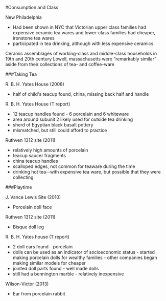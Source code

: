 #Consumption and Class

New Philadelphia

* Had been shown in NYC that Victorian upper class families had expensive ceramic tea wares and lower-class families had cheaper, ironstone tea wares
* participated in tea drinking, although with less expensive ceramics

Ceramic assemblages of working-class and middle-class households in 19th and 20th century Lowell, massachusetts were “remarkably similar” aside from their collections of tea- and coffee-ware

###Taking Tea

R. B. H. Yates House (2008)
* half of child's teacup found, china, missing back half and handle

R. B. H. Yates House (T report)
* 12 teacup handles found - 6 porcelain and 6 whiteware
* area around subunit 2 likely used for outside tea drinking
* sherd of Egyptian black basalt pottery
* mismatched, but still could afford to practice

Ruthven 1312 site (2011)

* relatively high amounts of porcelain
* teacup saucer fragments
* china teacup handles
* scalloped edges, not common for teaware during the time
* drinking hot tea--with expensive tea ware, but possible that they were collecting

###Playtime

J. Vance Lewis Site (2010)

* Porcelain doll face

Ruthven 1312 site (2011)

* Bisque doll leg

R. B. H. Yates house (T report)

* 2 doll ears found - porcelain
* dolls can be used as an indicator of socioeconomic status - started making porcelain dolls for wealthy families - other companies began making similar models for cheaper
* jointed doll parts found - well made dolls
* still had a bennington marble - relatively inexpensive

Wilson-Victor (2013)

* Ear from porcelain rabbit
